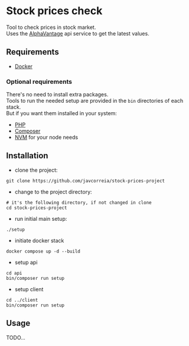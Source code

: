 # Stock prices check
Tool to check prices in stock market.  
Uses the [AlphaVantage](https://www.alphavantage.co/) api service to get the latest values.

## Requirements
- [Docker](https://docs.docker.com/get-started/get-docker/)

### Optional requirements
There's no need to install extra packages.  
Tools to run the needed setup are provided in the `bin` directories of each stack.  
But if you want them installed in your system:
- [PHP](https://php.new)
- [Composer](https://getcomposer.org/download/)
- [NVM](https://github.com/nvm-sh/nvm) for your node needs

## Installation
- clone the project:
```shell
git clone https://github.com/javcorreia/stock-prices-project
```
- change to the project directory:
```shell
# it's the following directory, if not changed in clone 
cd stock-prices-project
```
- run initial main setup:
```shell
./setup
```
- initiate docker stack
```shell
docker compose up -d --build
```
- setup api
```shell
cd api
bin/composer run setup
```
- setup client
```shell
cd ../client
bin/composer run setup
```

## Usage
TODO...
